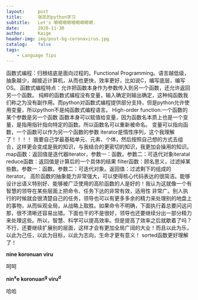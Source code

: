 ```yaml
---
layout:     post
title:      张凯的python学习
subtitle:   Let's 嗬嗬嗬嗬嗬嗬嗬嗬嗬.
date:       2020-11-30
author:     Kaige
header-img: img/post-bg-coronavirus.jpg
catalog:    false
tags:
    - Language Tips
---
```


函数式编程：归根结底是面向过程的。Functional Programming。语言越低级，抽象越少，越接近计算机，从而也更快，效率更好，比如说C，编写底层，编写OS。
    函数式编程特点：允许把函数本身作为参数传入到另一个函数，还允许返回另一个函数。
    纯粹的函数式编程没有变量，输入确定则输出确定，这种纯函数我们称之为没有副作用。而python对函数式编程提供部分支持，但是python允许使用变量，所以python不是纯函数式编程语言。
High-order function:一个函数的某个参数是另一个函数
    函数本身可以赋值给变量，因为函数名本质上也是一个变量，是指用指针指向特定的函数。所以函数名可以重新被命名。
    变量可以指向函数，一个函数可以作为另一个函数的参数
    iterator是惰性序列，这个我理解了！！！！
    我要自己学最基础单元、元素、个体，然后按照自己想的方式去组合，这样更会变成是我的知识，与我结合的更密切的知识，我更加会操用的知识。
    map函数：返回值是迭代器iterator，参数一：函数。参数二：可迭代对象iteratal
    reduce函数：返回值是计算后的一个具体的结果
    filter函数：顾名思义，过滤掉某些数。参数一：函数。参数二：可迭代对象。返回值：过滤剩下的组成的iterator。
    高阶函数的抽象能力非常强大，可以使得核心代码表达的很简洁。能够设计出语义特别好、能够被广泛使用的高阶函数的人是好的！我认为这就像一个有智慧的领导在某些层面上把命令、任务下达的非常有效，适用性             非常广。别人执行的时候就会很清楚自己的任务，领导也可以有更多多余的精力来处理别的地盘上的事物，从而纵观全局，从战略上取胜。如果命令不明确，下面执行着总要问这问那，很不清晰还容易出错。下面也干的不是很好，领导也还要继续分出一部分精力来处理这些。所以，智慧、科学可以提高效率。但是提高了效率之后就歇着了吗？不行，还要继续扩展别的层面，这样才会有更加全局广阔的大业！而且以此为乐，以此为己任，以此为目标，以此为志向，生命才更有意义！
    sorted函数更好理解了！

**nine koronuan viru**

呵呵

**nin<sup>x</sup>e koronuan<sup>g</sup> viru<sup>d</sup>**

哈哈
